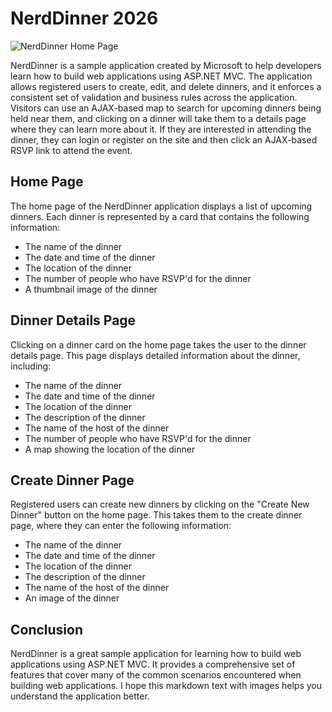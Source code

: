 NerdDinner 2026
==========
![NerdDinner Home Page](https://th.bing.com/th/id/OIP.ZGxBqcDDMO5ljKF9SQgZJAHaE8?rs=1&pid=ImgDetMain)

NerdDinner is a sample application created by Microsoft to help developers learn how to build web applications using ASP.NET MVC. The application allows registered users to create, edit, and delete dinners, and it enforces a consistent set of validation and business rules across the application. Visitors can use an AJAX-based map to search for upcoming dinners being held near them, and clicking on a dinner will take them to a details page where they can learn more about it. If they are interested in attending the dinner, they can login or register on the site and then click an AJAX-based RSVP link to attend the event.

Home Page
---------

The home page of the NerdDinner application displays a list of upcoming dinners. Each dinner is represented by a card that contains the following information:

-   The name of the dinner
-   The date and time of the dinner
-   The location of the dinner
-   The number of people who have RSVP'd for the dinner
-   A thumbnail image of the dinner

Dinner Details Page
-------------------

Clicking on a dinner card on the home page takes the user to the dinner details page. This page displays detailed information about the dinner, including:

-   The name of the dinner
-   The date and time of the dinner
-   The location of the dinner
-   The description of the dinner
-   The name of the host of the dinner
-   The number of people who have RSVP'd for the dinner
-   A map showing the location of the dinner



Create Dinner Page
------------------

Registered users can create new dinners by clicking on the "Create New Dinner" button on the home page. This takes them to the create dinner page, where they can enter the following information:

-   The name of the dinner
-   The date and time of the dinner
-   The location of the dinner
-   The description of the dinner
-   The name of the host of the dinner
-   An image of the dinner



Conclusion
----------

NerdDinner is a great sample application for learning how to build web applications using ASP.NET MVC. It provides a comprehensive set of features that cover many of the common scenarios encountered when building web applications. I hope this markdown text with images helps you understand the application better.
